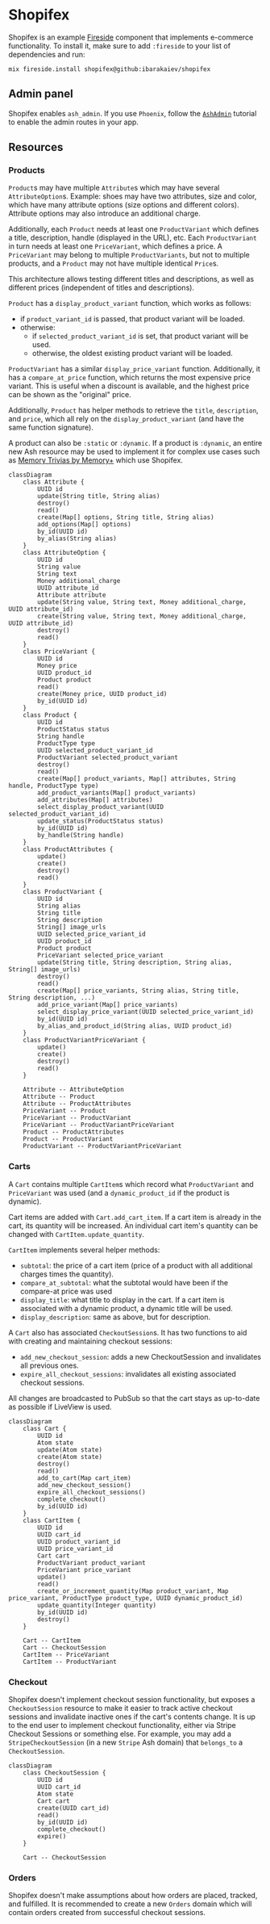 # Shopifex

Shopifex is an example [Fireside](https://github.com/ibarakaiev/fireside)
component that implements e-commerce functionality. To install
it, make sure to add `:fireside` to your list of dependencies and run:

```
mix fireside.install shopifex@github:ibarakaiev/shopifex
```

## Admin panel

Shopifex enables `ash_admin`. If you use `Phoenix`, follow the
[`AshAdmin`](https://hexdocs.pm/ash_admin/getting-started-with-ash-admin.html)
tutorial to enable the admin routes in your app.

## Resources

### Products

`Product`s may have multiple `Attribute`s which may have several
`AttributeOption`s. Example: shoes may have two attributes, size and color,
which have many attribute options (size options and different colors).
Attribute options may also introduce an additional charge.

Additionally, each `Product` needs at least one `ProductVariant` which defines
a title, description, handle (displayed in the URL), etc. Each `ProductVariant`
in turn needs at least one `PriceVariant`, which defines a price. A
`PriceVariant` may belong to multiple `ProductVariants`, but not to multiple
products, and a `Product` may not have multiple identical `Price`s.

This architecture allows testing different titles and descriptions, as well
as different prices (independent of titles and descriptions).

`Product` has a `display_product_variant` function, which works as follows:
- if `product_variant_id` is passed, that product variant will be loaded.
- otherwise:
  - if `selected_product_variant_id` is set, that product variant will be used.
  - otherwise, the oldest existing product variant will be loaded.

`ProductVariant` has a similar `display_price_variant` function. Additionally,
it has a `compare_at_price` function, which returns the most expensive price
variant. This is useful when a discount is available, and the highest price
can be shown as the "original" price.

Additionally, `Product` has helper methods to retrieve the `title`,
`description`, and `price`, which all rely on the `display_product_variant`
(and have the same function signature).

A product can also be `:static` or `:dynamic`. If a product is `:dynamic`,
an entire new Ash resource may be used to implement it for complex use cases
such as [Memory Trivias by Memory+](https://memory.plus/products/memory-trivia)
which use Shopifex.

```mermaid
classDiagram
    class Attribute {
        UUID id
        update(String title, String alias)
        destroy()
        read()
        create(Map[] options, String title, String alias)
        add_options(Map[] options)
        by_id(UUID id)
        by_alias(String alias)
    }
    class AttributeOption {
        UUID id
        String value
        String text
        Money additional_charge
        UUID attribute_id
        Attribute attribute
        update(String value, String text, Money additional_charge, UUID attribute_id)
        create(String value, String text, Money additional_charge, UUID attribute_id)
        destroy()
        read()
    }
    class PriceVariant {
        UUID id
        Money price
        UUID product_id
        Product product
        read()
        create(Money price, UUID product_id)
        by_id(UUID id)
    }
    class Product {
        UUID id
        ProductStatus status
        String handle
        ProductType type
        UUID selected_product_variant_id
        ProductVariant selected_product_variant
        destroy()
        read()
        create(Map[] product_variants, Map[] attributes, String handle, ProductType type)
        add_product_variants(Map[] product_variants)
        add_attributes(Map[] attributes)
        select_display_product_variant(UUID selected_product_variant_id)
        update_status(ProductStatus status)
        by_id(UUID id)
        by_handle(String handle)
    }
    class ProductAttributes {
        update()
        create()
        destroy()
        read()
    }
    class ProductVariant {
        UUID id
        String alias
        String title
        String description
        String[] image_urls
        UUID selected_price_variant_id
        UUID product_id
        Product product
        PriceVariant selected_price_variant
        update(String title, String description, String alias, String[] image_urls)
        destroy()
        read()
        create(Map[] price_variants, String alias, String title, String description, ...)
        add_price_variant(Map[] price_variants)
        select_display_price_variant(UUID selected_price_variant_id)
        by_id(UUID id)
        by_alias_and_product_id(String alias, UUID product_id)
    }
    class ProductVariantPriceVariant {
        update()
        create()
        destroy()
        read()
    }

    Attribute -- AttributeOption
    Attribute -- Product
    Attribute -- ProductAttributes
    PriceVariant -- Product
    PriceVariant -- ProductVariant
    PriceVariant -- ProductVariantPriceVariant
    Product -- ProductAttributes
    Product -- ProductVariant
    ProductVariant -- ProductVariantPriceVariant
```

### Carts

A `Cart` contains multiple `CartItem`s which record what `ProductVariant` and
`PriceVariant` was used (and a `dynamic_product_id` if the product is dynamic).

Cart items are added with `Cart.add_cart_item`. If a cart item is already in
the cart, its quantity will be increased. An individual cart item's quantity
can be changed with `CartItem.update_quantity`.

`CartItem` implements several helper methods:
- `subtotal`: the price of a cart item (price of a product with all additional
  charges times the quantity).
- `compare_at_subtotal`: what the subtotal would have been if the compare-at
  price was used
- `display_title`: what title to display in the cart. If a cart
  item is associated with a dynamic product, a dynamic title will be used.
- `display_description`: same as above, but for description.

A `Cart` also has associated `CheckoutSession`s. It has two functions to aid
with creating and maintaining checkout sessions: 
- `add_new_checkout_session`: adds a new CheckoutSession and invalidates all
  previous ones.
- `expire_all_checkout_sessions`: invalidates all existing associated
  checkout sessions.

All changes are broadcasted to PubSub so that the cart stays as up-to-date as
possible if LiveView is used.
```mermaid
classDiagram
    class Cart {
        UUID id
        Atom state
        update(Atom state)
        create(Atom state)
        destroy()
        read()
        add_to_cart(Map cart_item)
        add_new_checkout_session()
        expire_all_checkout_sessions()
        complete_checkout()
        by_id(UUID id)
    }
    class CartItem {
        UUID id
        UUID cart_id
        UUID product_variant_id
        UUID price_variant_id
        Cart cart
        ProductVariant product_variant
        PriceVariant price_variant
        update()
        read()
        create_or_increment_quantity(Map product_variant, Map price_variant, ProductType product_type, UUID dynamic_product_id)
        update_quantity(Integer quantity)
        by_id(UUID id)
        destroy()
    }

    Cart -- CartItem
    Cart -- CheckoutSession
    CartItem -- PriceVariant
    CartItem -- ProductVariant
```

### Checkout
Shopifex doesn't implement checkout session functionality, but exposes a
`CheckoutSession` resource to make it easier to track active checkout sessions
and invalidate inactive ones if the cart's contents change. It is up to the end
user to implement checkout functionality, either via Stripe Checkout Sessions
or something else. For example, you may add a `StripeCheckoutSession`
(in a new `Stripe` Ash domain) that `belongs_to` a `CheckoutSession`.

```mermaid
classDiagram
    class CheckoutSession {
        UUID id
        UUID cart_id
        Atom state
        Cart cart
        create(UUID cart_id)
        read()
        by_id(UUID id)
        complete_checkout()
        expire()
    }

    Cart -- CheckoutSession
```

### Orders
Shopifex doesn't make assumptions about how orders are placed, tracked, and
fulfilled. It is recommended to create a new `Orders` domain which will contain
orders created from successful checkout sessions.
